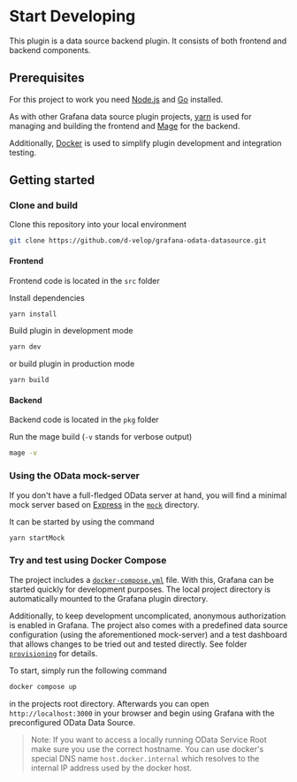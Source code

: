 # Start Developing
This plugin is a data source backend plugin. It consists of both frontend and backend components.

## Prerequisites
For this project to work you need [Node.js](https://nodejs.org/en/) and [Go](https://go.dev) installed.

As with other Grafana data source plugin projects, [yarn](https://yarnpkg.com/) is used for managing and building the
frontend and [Mage](https://magefile.org) for the backend.

Additionally, [Docker](https://www.docker.com/) is used to simplify plugin development and integration testing.

## Getting started

### Clone and build
Clone this repository into your local environment
```bash
git clone https://github.com/d-velop/grafana-odata-datasource.git
```

#### Frontend
Frontend code is located in the `src` folder

Install dependencies
```bash
yarn install
```

Build plugin in development mode
```bash
yarn dev
```

or build plugin in production mode
```bash
yarn build
```

#### Backend
Backend code is located in the `pkg` folder

Run the mage build (`-v` stands for verbose output)
```bash
mage -v
```

### Using the OData mock-server
If you don't have a full-fledged OData server at hand, you will find a minimal mock server based on 
[Express](https://expressjs.com) in the [`mock`](mock) directory.

It can be started by using the command
```bash
yarn startMock 
```

### Try and test using Docker Compose
The project includes a [`docker-compose.yml`](docker-compose.yml) file. With this, Grafana can be started quickly for
development purposes. The local project directory is automatically mounted to the Grafana plugin directory.

Additionally, to keep development uncomplicated, anonymous authorization is enabled in Grafana. The project also comes
with a predefined data source configuration (using the aforementioned mock-server) and a test dashboard that allows
changes to be tried out and tested directly. See folder [`provisioning`](provisioning) for details.

To start, simply run the following command
```bash
docker compose up
```
in the projects root directory. Afterwards you can open `http://localhost:3000` in your browser and begin using Grafana
with the preconfigured OData Data Source.

> Note: If you want to access a locally running OData Service Root make sure you use the correct hostname. You can use
> docker's special DNS name `host.docker.internal` which resolves to the internal IP address used by the docker host.
